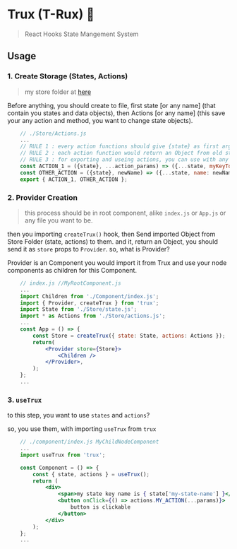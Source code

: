 # Trux (T-Rux) 🦖

> React Hooks State Mangement System

## Usage

### 1. Create Storage (States, Actions)

> my store folder at [here](./App/Store)

Before anything, you should create to file, first state [or any name] (that contain you states and data objects),
then Actions [or any name] (this save your any action and method, you want to change state objects).

```js
	// ./Store/Actions.js
	...
	// RULE 1 : every action functions should give {state} as first args, then other parameter.
	// RULE 2 : each action function would return an Object from old states and new State keyword with new Value as Object.
	// RULE 3 : for exporting and useing actions, you can use with any exporting, just, you would send actions as Object to `createTrux`
	const ACTION_1 = ({state}, ...action_params) => ({...state, myKeyToChange: state.myKeyToChange + 1 });
	const OTHER_ACTION = ({state}, newName) => ({...state, name: newName });
	export { ACTION_1, OTHER_ACTION };
```

### 2. Provider Creation

> this process should be in root component, alike `index.js` or `App.js` or any file you want to be.

then you importing `createTrux()` hook, then Send imported Object from Store Folder (state, actions) to them.
and it, return an Object, you should send it as `store` props to `Provider`. so, what is Provider?

Provider is an Component you would import it from Trux and use your node components as children for this Component.

```jsx
    // index.js //MyRootComponent.js
    ...
    import Children from './Component/index.js';
    import { Provider, createTrux } from 'trux';
    import State from './Store/state.js';
    import * as Actions from './Store/actions.js';
    ...
    const App = () => {
    	const Store = createTrux({ state: State, actions: Actions });
    	return(
    		<Provider store={Store}>
    			<Children />
    		</Provider>,
    	);
    };
    ...
```

### 3. `useTrux`

to this step, you want to use `states` and `actions`?

so, you use them, with importing `useTrux` from `trux`

```jsx
    // ./component/index.js MyChildNodeComponent
    ...
    import useTrux from 'trux';

    const Component = () => {
    	const { state, actions } = useTrux();
    	return (
    		<div>
    			<span>my state key name is { state['my-state-name'] }</span>
    			<button onClick={() => actions.MY_ACTION(...params)}>
    				button is clickable
    			</button>
    		</div>
    	);
    };
    ...
```
